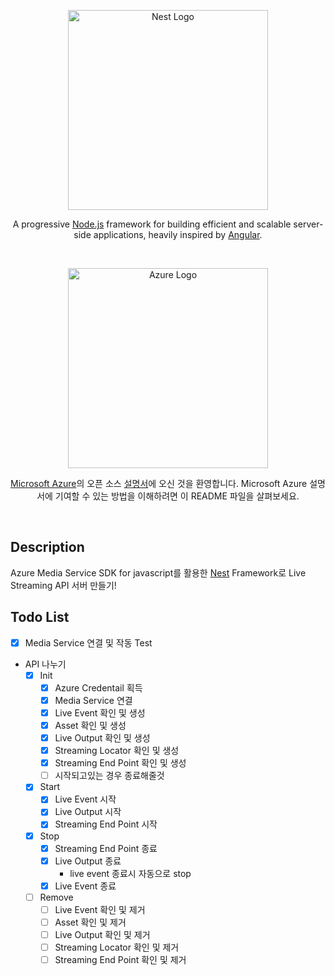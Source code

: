 <p align="center">
  <a href="http://nestjs.com/" target="blank"><img src="https://nestjs.com/img/logo_text.svg" width="320" alt="Nest Logo" /></a>
</p>

  
  <p align="center">A progressive <a href="http://nodejs.org" target="blank">Node.js</a> framework for building efficient and scalable server-side applications, heavily inspired by <a href="https://angular.io" target="blank">Angular</a>.</p>
    <p align="center">

<br>
<p align="center">
  <a href="https://azure.microsoft.com/ko-kr/" target="blank"><img src="https://upload.wikimedia.org/wikipedia/commons/thumb/a/a8/Microsoft_Azure_Logo.svg/800px-Microsoft_Azure_Logo.svg.png" width="320", alt="Azure Logo"></a>
</p>
<p align="center">
<a href="https://azure.microsoft.com/" target="blank">Microsoft Azure</a>의 오픈 소스 <a href="https://docs.microsoft.com/azure", target="blank">설명서</a>에 오신 것을 환영합니다. Microsoft Azure 설명서에 기여할 수 있는 방법을 이해하려면 이 README 파일을 살펴보세요.
</p>
<br>

## Description

Azure Media Service SDK for javascript를 활용한 [Nest](https://github.com/nestjs/nest) Framework로 Live Streaming API 서버 만들기!


## Todo List
- [x] Media Service 연결 및 작동 Test
- API 나누기
  - [x] Init
    - [x] Azure Credentail 획득
    - [x] Media Service 연결
    - [x] Live Event 확인 및 생성
    - [x] Asset 확인 및 생성
    - [x] Live Output 확인 및 생성
    - [x] Streaming Locator 확인 및 생성
    - [x] Streaming End Point 확인 및 생성
    - [ ] 시작되고있는 경우 종료해줄것

  - [x] Start
    - [x] Live Event 시작
    - [x] Live Output 시작
    - [x] Streaming End Point 시작

  - [x] Stop
    - [x] Streaming End Point 종료
    - [x] Live Output 종료
      - live event 종료시 자동으로 stop
    - [x] Live Event 종료

  - [ ] Remove
    - [ ] Live Event 확인 및 제거
    - [ ] Asset 확인 및 제거
    - [ ] Live Output 확인 및 제거
    - [ ] Streaming Locator 확인 및 제거
    - [ ] Streaming End Point 확인 및 제거